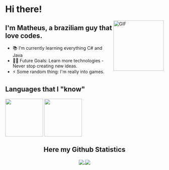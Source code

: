# Hi there!
<img align="right" alt="GIF" height="160px" src="https://user-images.githubusercontent.com/74038190/240885248-ff1b5f32-9420-4dde-b2b9-ed2c0aa17459.gif"/>

## I'm Matheus, a braziliam guy that love codes.

- 📚 I’m currently learning everything C# and Java  
- 💪🏼 Future Goals: Learn more technologies - Never stop creating new ideas.
- ⚡ Some random thing: I'm really into games.




## Languages that I "know"
<div>
<image align="center"height="120em" src="https://img.shields.io/badge/C%23-239120?style=for-the-badge&logo=c-sharp&logoColor=white" ">
<image align="center" height="120em" src="https://img.shields.io/badge/Java-ED8B00?style=for-the-badge&logo=openjdk&logoColor=white" >
</div>

<div>
  <h2 align="center"> Here my Github Statistics </h2>
  
  <div align="center"> 
     <a href="">
      <img align="center" src="https://github-readme-stats-sigma-five.vercel.app/api?username=MatBingo&show_icons=true&include_all_commits=true&count_private=true&theme=react&line_height=40" />
    </a>
    <a href="">
      <img align="center" src="https://github-readme-stats.vercel.app/api/top-langs/?username=MatBingo&theme=react&line_height=40&hide=css"/>
    </a>
</div>
